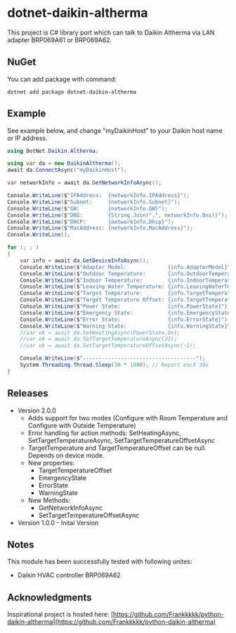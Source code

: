 # dotnet-daikin-altherma

This project is C# library port which can talk to Daikin Altherma
via LAN adapter BRP069A61 or BRP069A62.

## NuGet

You can add package with command:
```
dotnet add package dotnet-daikin-altherma
```

## Example

See example below, and change "myDaikinHost" to your Daikin host name or IP address.

```csharp
using DotNet.Daikin.Altherma;

using var da = new DaikinAltherma();
await da.ConnectAsync("myDaikinHost");

var networkInfo = await da.GetNetworkInfoAsync();

Console.WriteLine($"IPAddress:  {networkInfo.IPAddress}");
Console.WriteLine($"Subnet:     {networkInfo.Subnet}");
Console.WriteLine($"GW:         {networkInfo.GW}");
Console.WriteLine($"DNS:        {String.Join(",", networkInfo.Dns)}");
Console.WriteLine($"DHCP:       {networkInfo.Dhcp}");
Console.WriteLine($"MacAddress: {networkInfo.MacAddress}");
Console.WriteLine();

for (; ; )
{
    var info = await da.GetDeviceInfoAsync();
    Console.WriteLine($"Adapter Model:             {info.AdapterModel}");
    Console.WriteLine($"Outdoor Temperature:       {info.OutdoorTemperature}");
    Console.WriteLine($"Indoor Temperature:        {info.IndoorTemperature}");
    Console.WriteLine($"Leaving Water Temperature: {info.LeavingWaterTemperature}");
    Console.WriteLine($"Target Temperature:        {info.TargetTemperature}");
    Console.WriteLine($"Target Temperature Offset: {info.TargetTemperatureOffset}");
    Console.WriteLine($"Power State:               {info.PowerState}");
    Console.WriteLine($"Emergency State:           {info.EmergencyState}");
    Console.WriteLine($"Error State:               {info.ErrorState}");
    Console.WriteLine($"Warning State:             {info.WarningState}");
    //var ok = await da.SetHeatingAsync(PowerState.On);
    //var ok = await da.SetTargetTemperatureAsync(23);
    //var ok = await da.SetTargetTemperatureOffsetAsync(-1);

    Console.WriteLine($"------------------------------------");
    System.Threading.Thread.Sleep(30 * 1000); // Report each 30s
}
```

## Releases

- Version 2.0.0
  - Adds support for two modes (Configure with Room Temperature and Configure with Outside Temperature)
  - Error handling for action methods: SetHeatingAsync, SetTargetTemperatureAsync, SetTargetTemperatureOffsetAsync
  - TargetTemperature and TargetTemperatureOffset can be null. Depends on device mode.
  - New properties:
    - TargetTemperatureOffset
    - EmergencyState
    - ErrorState
    - WarningState
  - New Methods:
    - GetNetworkInfoAsync
    - SetTargetTemperatureOffsetAsync
- Version 1.0.0 - Inital Version

## Notes

This module has been successfully tested with following unites:

- Daikin HVAC controller BRP069A62

## Acknowledgments

Inspirational project is hosted here:
[https://github.com/Frankkkkk/python-daikin-altherma](https://github.com/Frankkkkk/python-daikin-altherma)
